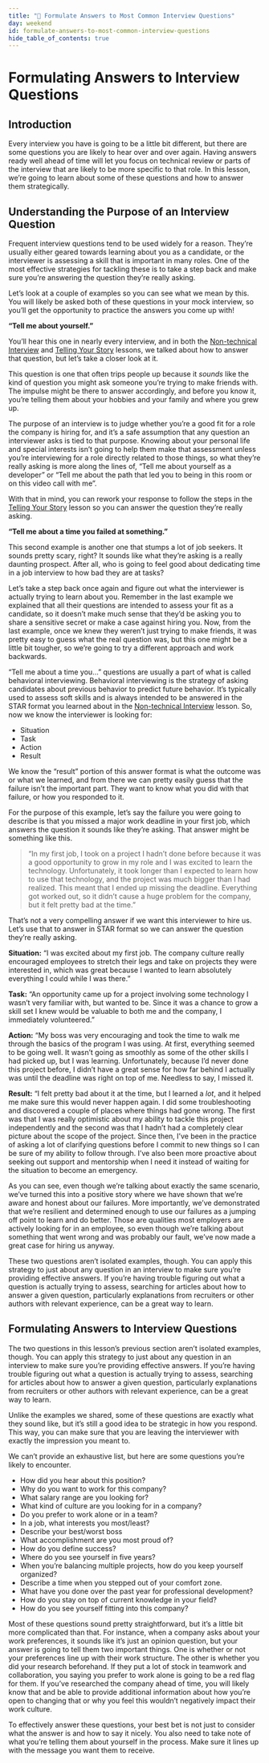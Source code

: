 ```yaml
---
title: "📓 Formulate Answers to Most Common Interview Questions"
day: weekend
id: formulate-answers-to-most-common-interview-questions
hide_table_of_contents: true
---
```


# Formulating Answers to Interview Questions

## Introduction

Every interview you have is going to be a little bit different, but there are some questions you are likely to hear over and over again. Having answers ready well ahead of time will let you focus on technical review or parts of the interview that are likely to be more specific to that role. In this lesson, we’re going to learn about some of these questions and how to answer them strategically. 

## Understanding the Purpose of an Interview Question 

Frequent interview questions tend to be used widely for a reason. They’re usually either geared towards learning about you as a candidate, or the interviewer is assessing a skill that is important in many roles. One of the most effective strategies for tackling these is to take a step back and make sure you’re answering the question they’re really asking. 

Let’s look at a couple of examples so you can see what we mean by this. You will likely be asked both of these questions in your mock interview, so you’ll get the opportunity to practice the answers you come up with!

**“Tell me about yourself.”**

You’ll hear this one in nearly every interview, and in both the [Non-technical Interview](https://full-time.learnhowtoprogram.com/career-services/preparing-for-job-interviews/non-technical-interview) and [Telling Your Story](https://full-time.learnhowtoprogram.com/career-services/applying-for-internships-and-jobs/telling-your-story) lessons, we talked about how to answer that question, but let’s take a closer look at it. 

This question is one that often trips people up because it *sounds* like the kind of question you might ask someone you’re trying to make friends with. The impulse might be there to answer accordingly, and before you know it, you’re telling them about your hobbies and your family and where you grew up. 

The purpose of an interview is to judge whether you’re a good fit for a role the company is hiring for, and it’s a safe assumption that any question an interviewer asks is tied to that purpose. Knowing about your personal life and special interests isn’t going to help them make that assessment unless you’re interviewing for a role directly related to those things, so what they’re really asking is more along the lines of, “Tell me about yourself as a developer” or “Tell me about the path that led you to being in this room or on this video call with me”. 

With that in mind, you can rework your response to follow the steps in the [Telling Your Story](https://full-time.learnhowtoprogram.com/career-services/applying-for-internships-and-jobs/telling-your-story) lesson so you can answer the question they’re really asking. 

**“Tell me about a time you failed at something.”**

This second example is another one that stumps a lot of job seekers. It sounds pretty scary, right? It sounds like what they’re asking is a really daunting prospect. After all, who is going to feel good about dedicating time in a job interview to how bad they are at tasks?

Let’s take a step back once again and figure out what the interviewer is actually trying to learn about you. Remember in the last example we explained that all their questions are intended to assess your fit as a candidate, so it doesn’t make much sense that they’d be asking you to share a sensitive secret or make a case against hiring you. Now, from the last example, once we knew they weren’t just trying to make friends, it was pretty easy to guess what the real question was, but this one might be a little bit tougher, so we’re going to try a different approach and work backwards. 

“Tell me about a time you…” questions are usually a part of what is called behavioral interviewing. Behavioral interviewing is the strategy of asking candidates about previous behavior to predict future behavior. It’s typically used to assess soft skills and is always intended to be answered in the STAR format you learned about in the [Non-technical Interview](https://full-time.learnhowtoprogram.com/career-services/preparing-for-job-interviews/non-technical-interview) lesson. So, now we know the interviewer is looking for: 

* Situation
* Task
* Action
* Result

We know the “result” portion of this answer format is what the outcome was or what we learned, and from there we can pretty easily guess that the failure isn’t the important part. They want to know what you did with that failure, or how you responded to it. 

For the purpose of this example, let’s say the failure you were going to describe is that you missed a major work deadline in your first job, which answers the question it sounds like they’re asking. That answer might be something like this.

>“In my first job, I took on a project I hadn’t done before because it was a good opportunity to grow in my role and I was excited to learn the technology. Unfortunately, it took longer than I expected to learn how to use that technology, and the project was much bigger than I had realized. This meant that I ended up missing the deadline. Everything got worked out, so it didn’t cause a huge problem for the company, but it felt pretty bad at the time.”

That’s not a very compelling answer if we want this interviewer to hire us. Let’s use that to answer in STAR format so we can answer the question they’re really asking. 

**Situation:** “I was excited about my first job. The company culture really encouraged employees to stretch their legs and take on projects they were interested in, which was great because I wanted to learn absolutely everything I could while I was there.”

**Task:** “An opportunity came up for a project involving some technology I wasn’t very familiar with, but wanted to be. Since it was a chance to grow a skill set I knew would be valuable to both me and the company, I immediately volunteered.”

**Action:** “My boss was very encouraging and took the time to walk me through the basics of the program I was using. At first, everything seemed to be going well. It wasn’t going as smoothly as some of the other skills I had picked up, but I was learning. Unfortunately, because I’d never done this project before, I didn’t have a great sense for how far behind I actually was until the deadline was right on top of me. Needless to say, I missed it. 

**Result:** “I felt pretty bad about it at the time, but I learned a *lot*, and it helped me make sure this would never happen again. I did some troubleshooting and discovered a couple of places where things had gone wrong. The first was that I was really optimistic about my ability to tackle this project independently and the second was that I hadn’t had a completely clear picture about the scope of the project. Since then, I’ve been in the practice of asking a lot of clarifying questions before I commit to new things so I can be sure of my ability to follow through. I’ve also been more proactive about seeking out support and mentorship when I need it instead of waiting for the situation to become an emergency. 

As you can see, even though we’re talking about exactly the same scenario, we’ve turned this into a positive story where we have shown that we’re aware and honest about our failures. More importantly, we’ve demonstrated that we’re resilient and determined enough to use our failures as a jumping off point to learn and do better. Those are qualities most employers are actively looking for in an employee, so even though we’re talking about something that went wrong and was probably our fault, we’ve now made a great case for hiring us anyway. 
 
These two questions aren’t isolated examples, though. You can apply this strategy to just about any question in an interview to make sure you’re providing effective answers. If you’re having trouble figuring out what a question is actually trying to assess, searching for articles about how to answer a given question, particularly explanations from recruiters or other authors with relevant experience, can be a great way to learn.

## Formulating Answers to Interview Questions

The two questions in this lesson’s previous section aren’t isolated examples, though. You can apply this strategy to just about any question in an interview to make sure you’re providing effective answers. If you’re having trouble figuring out what a question is actually trying to assess, searching for articles about how to answer a given question, particularly explanations from recruiters or other authors with relevant experience, can be a great way to learn.

Unlike the examples we shared, some of these questions are exactly what they sound like, but it’s still a good idea to be strategic in how you respond. This way, you can make sure that you are leaving the interviewer with exactly the impression you meant to. 

We can’t provide an exhaustive list, but here are some questions you’re likely to encounter.

* How did you hear about this position?
* Why do you want to work for this company?
* What salary range are you looking for?
* What kind of culture are you looking for in a company?
* Do you prefer to work alone or in a team?
* In a job, what interests you most/least? 
* Describe your best/worst boss
* What accomplishment are you most proud of?
* How do you define success?
* Where do you see yourself in five years?
* When you’re balancing multiple projects, how do you keep yourself organized?
* Describe a time when you stepped out of your comfort zone.
* What have you done over the past year for professional development?
* How do you stay on top of current knowledge in your field?
* How do you see yourself fitting into this company?

Most of these questions sound pretty straightforward, but it’s a little bit more complicated than that. For instance, when a company asks about your work preferences, it sounds like it’s just an opinion question, but your answer is going to tell them two important things. One is whether or not your preferences line up with their work structure. The other is whether you did your research beforehand. If they put a lot of stock in teamwork and collaboration, you saying you prefer to work alone is going to be a red flag for them. If you’ve researched the company ahead of time, you will likely know that and be able to provide additional information about how you’re open to changing that or why you feel this wouldn’t negatively impact their work culture. 

To effectively answer these questions, your best bet is not just to consider what the answer is and how to say it nicely. You also need to take note of what you’re telling them about yourself in the process. Make sure it lines up with the message you want them to receive. 



